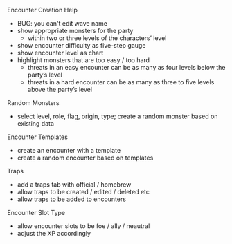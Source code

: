 Encounter Creation Help
* BUG: you can't edit wave name
* show appropriate monsters for the party
  * within two or three levels of the characters’ level
* show encounter difficulty as five-step gauge
* show encounter level as chart
* highlight monsters that are too easy / too hard
  * threats in an easy encounter can be as many as four levels below the party’s level
  * threats in a hard encounter can be as many as three to five levels above the party’s level

Random Monsters
* select level, role, flag, origin, type; create a random monster based on existing data

Encounter Templates
* create an encounter with a template
* create a random encounter based on templates

Traps
* add a traps tab with official / homebrew
* allow traps to be created / edited / deleted etc
* allow traps to be added to encounters

Encounter Slot Type
* allow encounter slots to be foe / ally / neautral
* adjust the XP accordingly
